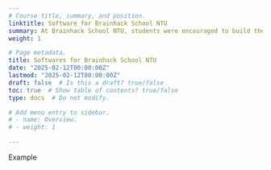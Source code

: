 ```yaml
---
# Course title, summary, and position.
linktitle: Software for Brainhack School NTU
summary: At Brainhack School NTU, students were encouraged to build their own software.
weight: 1

# Page metadata.
title: Softwares for Brainhack School NTU
date: "2025-02-12T00:00:00Z"
lastmod: "2025-02-12T00:00:00Z"
draft: false  # Is this a draft? true/false
toc: true  # Show table of contents? true/false
type: docs  # Do not modify.

# Add menu entry to sidebar.
# - name: Overview.
# - weight: 1

---
```


Example
